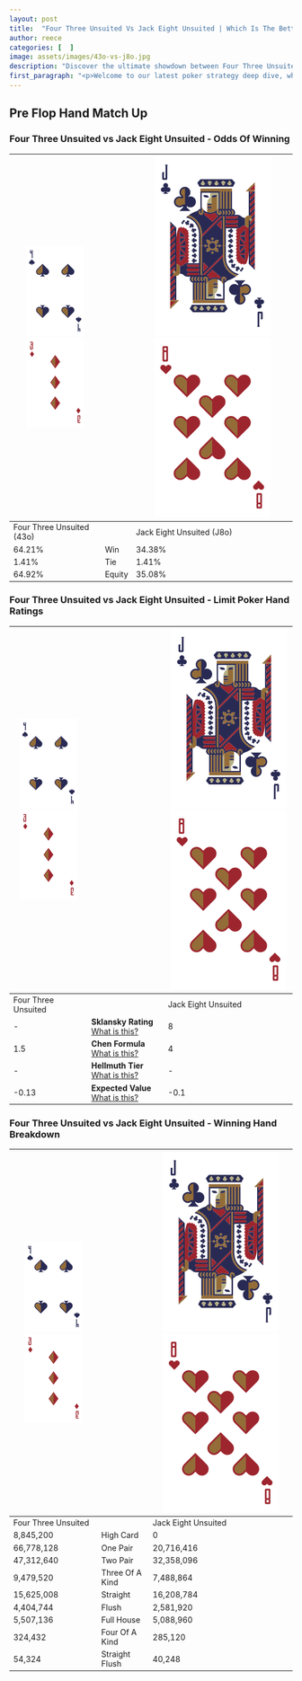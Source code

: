 ```yaml
---
layout: post
title:  "Four Three Unsuited Vs Jack Eight Unsuited | Which Is The Better Hand In Poker? A Complete Guide"
author: reece
categories: [  ]
image: assets/images/43o-vs-j8o.jpg
description: "Discover the ultimate showdown between Four Three Unsuited and Jack Eight Unsuited in poker! Uncover the odds, strategies, and scenarios where one hand triumphs over the other. Get ready to up your poker game with this thrilling analysis."
first_paragraph: "<p>Welcome to our latest poker strategy deep dive, where we're pitting two distinct hands against each other in a high-stakes showdown: Four Three Unsuited vs Jack Eight Unsuited.</p><p>In the dynamic world of poker, every decision counts, and knowing which hand holds the upper hand is key to your success at the table.</p><p>In this article, we'll dissect these two hands, explore the scenarios where one dominates the other, and equip you with the knowledge to make strategic choices that can tip the odds in your favor.</p><p>Get ready to unravel the intriguing dynamics of these poker hands and elevate your game to new heights.</p>"
---
```




[comment]: # (sp0)

## Pre Flop Hand Match Up

<div class="table hand-ratings" markdown="1"> 



### Four Three Unsuited vs Jack Eight Unsuited - Odds Of Winning


    
| ![image info](assets/images/hand1/4.png) ![image info](assets/images/hand1/3o.png) |  | ![image info](assets/images/hand2/J.png) ![image info](assets/images/hand2/8o.png) |
| -------- | -------- | -------- |
| Four Three Unsuited (43o) |  | Jack Eight Unsuited (J8o) |
| 64.21% | Win | 34.38% |
| 1.41% | Tie | 1.41% |
| 64.92% | Equity | 35.08% |




[comment]: # (sp1)



### Four Three Unsuited vs Jack Eight Unsuited - Limit Poker Hand Ratings


    
| ![image info](assets/images/hand1/4.png) ![image info](assets/images/hand1/3o.png) |  | ![image info](assets/images/hand2/J.png) ![image info](assets/images/hand2/8o.png) |
| -------- | -------- | -------- |
| Four Three Unsuited |  | Jack Eight Unsuited |
| - | **Sklansky Rating** [What is this?](/sklansky-rating-explained) | 8 |
| 1.5 | **Chen Formula** [What is this?](/chen-formula-explained) | 4 |
| - | **Hellmuth Tier** [What is this?](/Hellmuth-tier-explained) | - |
| -0.13 | **Expected Value** [What is this?](/expected-value-explained) | -0.1 |




[comment]: # (sp2)



### Four Three Unsuited vs Jack Eight Unsuited - Winning Hand Breakdown


    
| ![image info](assets/images/hand1/4.png) ![image info](assets/images/hand1/3o.png) |  | ![image info](assets/images/hand2/J.png) ![image info](assets/images/hand2/8o.png) |
| -------- | -------- | -------- |
| Four Three Unsuited |  | Jack Eight Unsuited |
| 8,845,200 | High Card | 0 |
| 66,778,128 | One Pair | 20,716,416 |
| 47,312,640 | Two Pair | 32,358,096 |
| 9,479,520 | Three Of A Kind | 7,488,864 |
| 15,625,008 | Straight | 16,208,784 |
| 4,404,744 | Flush | 2,581,920 |
| 5,507,136 | Full House | 5,088,960 |
| 324,432 | Four Of A Kind | 285,120 |
| 54,324 | Straight Flush | 40,248 |




[comment]: # (sp3)



</div>

[comment]: # (sp4)



[comment]: # (sp5)

